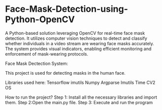 # Face-Mask-Detection-using-Python-OpenCV
A Python-based solution leveraging OpenCV for real-time face mask detection. It utilizes computer vision techniques to detect and classify whether individuals in a video stream are wearing face masks accurately. The system provides visual indicators, enabling efficient monitoring and enforcement of mask-wearing protocols.

Face Mask Dectection System:

This project is used for detecting masks in the human face.

Libraries used here:
Tensorflow
imutils
Numpy
Argparse
Imutils
Time
CV2
OS

How to run the project?
Step 1: Install all the necessary libraries and import them.
Step 2:Open the main.py file.
Step 3: Execute and run the program
